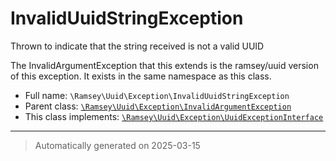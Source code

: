 
# InvalidUuidStringException

Thrown to indicate that the string received is not a valid UUID

The InvalidArgumentException that this extends is the ramsey/uuid version
of this exception. It exists in the same namespace as this class.

* Full name: `\Ramsey\Uuid\Exception\InvalidUuidStringException`
* Parent class: [`\Ramsey\Uuid\Exception\InvalidArgumentException`](./InvalidArgumentException.md)
* This class implements:
[`\Ramsey\Uuid\Exception\UuidExceptionInterface`](./UuidExceptionInterface.md)






***
> Automatically generated on 2025-03-15
